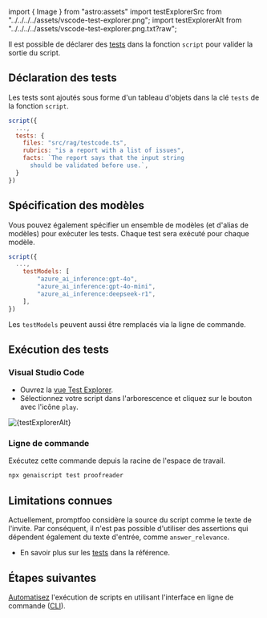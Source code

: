 import { Image } from "astro:assets"
import testExplorerSrc from "../../../../assets/vscode-test-explorer.png";
import testExplorerAlt from "../../../../assets/vscode-test-explorer.png.txt?raw";

Il est possible de déclarer des [tests](../../reference/scripts/tests/) dans la fonction `script` pour valider la sortie du script.

## Déclaration des tests

Les tests sont ajoutés sous forme d'un tableau d'objets dans la clé `tests` de la fonction `script`.

```js title="proofreader.genai.mjs" wrap
script({
  ...,
  tests: {
    files: "src/rag/testcode.ts",
    rubrics: "is a report with a list of issues",
    facts: `The report says that the input string
      should be validated before use.`,
  }
})
```

## Spécification des modèles

Vous pouvez également spécifier un ensemble de modèles (et d'alias de modèles) pour exécuter les tests. Chaque test sera exécuté pour chaque modèle.

```js title="proofreader.genai.mjs" wrap
script({
  ...,
    testModels: [
        "azure_ai_inference:gpt-4o",
        "azure_ai_inference:gpt-4o-mini",
        "azure_ai_inference:deepseek-r1",
    ],
})
```

Les `testModels` peuvent aussi être remplacés via la ligne de commande.

## Exécution des tests

### Visual Studio Code

* Ouvrez la [vue Test Explorer](https://code.visualstudio.com/docs/python/testing).
* Sélectionnez votre script dans l'arborescence et cliquez sur le bouton avec l'icône `play`.

<Image src={testExplorerSrc} alt={testExplorerAlt} loading="lazy" />

### Ligne de commande

Exécutez cette commande depuis la racine de l'espace de travail.

```sh
npx genaiscript test proofreader
```

## Limitations connues

Actuellement, promptfoo considère la source du script comme le texte de l'invite. Par conséquent, il n'est pas possible d'utiliser des assertions qui dépendent également du texte d'entrée, comme `answer_relevance`.

* En savoir plus sur les [tests](../../reference/scripts/tests/) dans la référence.

## Étapes suivantes

[Automatisez](../../getting-started/automating-scripts/) l'exécution de scripts en utilisant l'interface en ligne de commande ([CLI](../../reference/cli/)).